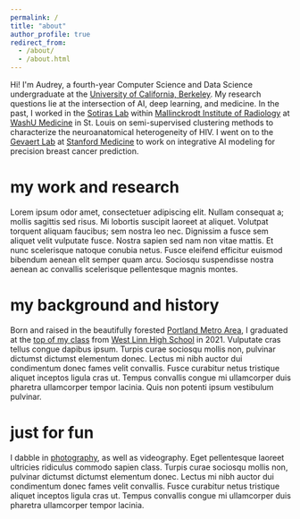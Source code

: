 ```yaml
---
permalink: /
title: "about"
author_profile: true
redirect_from: 
  - /about/
  - /about.html
---
```


Hi! I'm Audrey, a fourth-year Computer Science and Data Science undergraduate at the [University of California, Berkeley](https://www.berkeley.edu/). My research questions lie at the intersection of AI, deep learning, and medicine. In the past, I worked in the [Sotiras Lab](https://www.mir.wustl.edu/research/research-centers/computational-imaging-research-center-circ/labs/sotiras-lab/) within [Mallinckrodt Institute of Radiology](https://www.mir.wustl.edu/) at [WashU Medicine](https://medicine.wustl.edu/) in St. Louis on semi-supervised clustering methods to characterize the neuroanatomical heterogeneity of HIV. I went on to the [Gevaert Lab](https://med.stanford.edu/gevaertlab.html) at [Stanford Medicine](https://med.stanford.edu/) to work on integrative AI modeling for precision breast cancer prediction. 

my work and research
======
Lorem ipsum odor amet, consectetuer adipiscing elit. Nullam consequat a; mollis sagittis sed risus. Mi lobortis suscipit laoreet at aliquet. Volutpat torquent aliquam faucibus; sem nostra leo nec. Dignissim a fusce sem aliquet velit vulputate fusce. Nostra sapien sed nam non vitae mattis. Et nunc scelerisque natoque conubia netus. Fusce eleifend efficitur euismod bibendum aenean elit semper quam arcu. Sociosqu suspendisse nostra aenean ac convallis scelerisque pellentesque magnis montes.

my background and history
======
Born and raised in the beautifully forested [Portland Metro Area](https://en.wikipedia.org/wiki/Portland,_Oregon), I graduated at the [top of my class](https://www.westlinntidings.com/news/we-are-not-boxes-on-a-screen-now-we-are-a-sea-of-green-and/article_ea2be376-d7da-5e85-93aa-940adceb5ca8.html) from [West Linn High School](https://www.wlwv.k12.or.us/wlhs) in 2021. Vulputate cras tellus congue dapibus ipsum. Turpis curae sociosqu mollis non, pulvinar dictumst dictumst elementum donec. Lectus mi nibh auctor dui condimentum donec fames velit convallis. Fusce curabitur netus tristique aliquet inceptos ligula cras ut. Tempus convallis congue mi ullamcorper duis pharetra ullamcorper tempor lacinia. Quis non potenti ipsum vestibulum pulvinar. 

just for fun
======
I dabble in [photography](https://capturedbydree.pixieset.com/), as well as videography. Eget pellentesque laoreet ultricies ridiculus commodo sapien class. Turpis curae sociosqu mollis non, pulvinar dictumst dictumst elementum donec. Lectus mi nibh auctor dui condimentum donec fames velit convallis. Fusce curabitur netus tristique aliquet inceptos ligula cras ut. Tempus convallis congue mi ullamcorper duis pharetra ullamcorper tempor lacinia.
